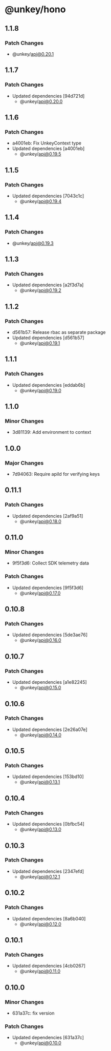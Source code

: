 # @unkey/hono

## 1.1.8

### Patch Changes

- @unkey/api@0.20.1

## 1.1.7

### Patch Changes

- Updated dependencies [94d721d]
  - @unkey/api@0.20.0

## 1.1.6

### Patch Changes

- a4001eb: Fix UnkeyContext type
- Updated dependencies [a4001eb]
  - @unkey/api@0.19.5

## 1.1.5

### Patch Changes

- Updated dependencies [7043c1c]
  - @unkey/api@0.19.4

## 1.1.4

### Patch Changes

- @unkey/api@0.19.3

## 1.1.3

### Patch Changes

- Updated dependencies [a2f3d7a]
  - @unkey/api@0.19.2

## 1.1.2

### Patch Changes

- d561b57: Release rbac as separate package
- Updated dependencies [d561b57]
  - @unkey/api@0.19.1

## 1.1.1

### Patch Changes

- Updated dependencies [eddab6b]
  - @unkey/api@0.19.0

## 1.1.0

### Minor Changes

- 3d81139: Add environment to context

## 1.0.0

### Major Changes

- 7d94063: Require apiId for verifying keys

## 0.11.1

### Patch Changes

- Updated dependencies [2af9a51]
  - @unkey/api@0.18.0

## 0.11.0

### Minor Changes

- 9f5f3d6: Collect SDK telemetry data

### Patch Changes

- Updated dependencies [9f5f3d6]
  - @unkey/api@0.17.0

## 0.10.8

### Patch Changes

- Updated dependencies [5de3ae76]
  - @unkey/api@0.16.0

## 0.10.7

### Patch Changes

- Updated dependencies [a1e82245]
  - @unkey/api@0.15.0

## 0.10.6

### Patch Changes

- Updated dependencies [2e26a07e]
  - @unkey/api@0.14.0

## 0.10.5

### Patch Changes

- Updated dependencies [153bd10]
  - @unkey/api@0.13.1

## 0.10.4

### Patch Changes

- Updated dependencies [0bfbc54]
  - @unkey/api@0.13.0

## 0.10.3

### Patch Changes

- Updated dependencies [2347efd]
  - @unkey/api@0.12.1

## 0.10.2

### Patch Changes

- Updated dependencies [8a6b040]
  - @unkey/api@0.12.0

## 0.10.1

### Patch Changes

- Updated dependencies [4cb0267]
  - @unkey/api@0.11.0

## 0.10.0

### Minor Changes

- 631a37c: fix version

### Patch Changes

- Updated dependencies [631a37c]
  - @unkey/api@0.10.0
